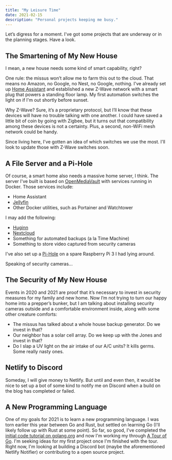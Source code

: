 ```yaml
---
title: "My Leisure Time"
date: 2021-02-15
description: "Personal projects keeping me busy."
---
```


Let’s digress for a moment. I've got some projects that are underway or in the planning stages. Have a look.

## The Smartening of My New House

I mean, a new house needs some kind of smart capability, right?

One rule: the missus won’t allow me to farm this out to the cloud. That means no Amazon, no Google, no Nest, no Google, nothing. I've already set up [Home Assistant](https://www.home-assistant.io/) and established a new Z-Wave network with a smart plug that powers a standing floor lamp. My first automation switches the light on if I'm out shortly before sunset. 

Why Z-Wave? Sure, it’s a proprietary protocol, but I’ll know that these devices will have no trouble talking with one another. I could have saved a little bit of coin by going with Zigbee, but it turns out that compatibility among these devices is not a certainty. Plus, a second, non-WiFi mesh network could be handy.

Since living here, I've gotten an idea of which switches we use the most. I'll look to update those with Z-Wave switches soon.

## A File Server and a Pi-Hole

Of course, a smart home also needs a massive home server, I think. The server I've built is based on [OpenMediaVault](https://www.openmediavault.org/) with services running in Docker. Those services include:

- Home Assistant
- [Jellyfin](https://jellyfin.org)
- Other Docker utilities, such as Portainer and Watchtower

I may add the following:

- [Huginn](https://github.com/huginn/huginn)
- [Nextcloud](https://nextcloud.com)
- Something for automated backups (a la Time Machine)
- Something to store video captured from security cameras

I've also set up a [Pi-Hole](https://pi-hole.net/) on a spare Raspberry Pi 3 I had lying around.

Speaking of security cameras...

## The Security of My New House 

Events in 2020 and 2021 are proof that it’s necessary to invest in security measures for my family and new home. Now I’m not trying to turn our happy home into a prepper’s bunker, but I am talking about installing security cameras outside and a comfortable environment inside, along with some other creature comforts:

- The missus has talked about a whole house backup generator. Do we invest in that?
- Our neighbor has a solar cell array. Do we keep up with the Jones and invest in that?
- Do I slap a UV light on the air intake of our A/C units? It kills germs. Some really nasty ones.

## Netlify to Discord

Someday, I will give money to Netlify. But until and even then, it would be nice to set up a bot of some kind to notify me on Discord when a build on the blog has completed or failed. 

## A New Programming Language

One of my goals for 2021 is to learn a new programming language. I was torn earlier this year between Go and Rust, but settled on learning Go (I'll likely follow up with Rust at some point). So far, so good, I've completed the [initial code tutorial on golang.org](https://golang.org/doc/tutorial/getting-started) and now I'm working my through [A Tour of Go](https://tour.golang.org/list). I'm seeking ideas for my first project once I'm finished with the tour. Right now, I'm looking at building a Discord bot (maybe the aforementioned Netlify Notifier) or contributing to a open source project.
